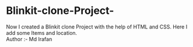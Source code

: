 # Blinkit-clone-Project-
Now I created a Blinkit  clone Project with the help of HTML and CSS. Here I add some Items and location.
<br>
Author :- Md Irafan 
